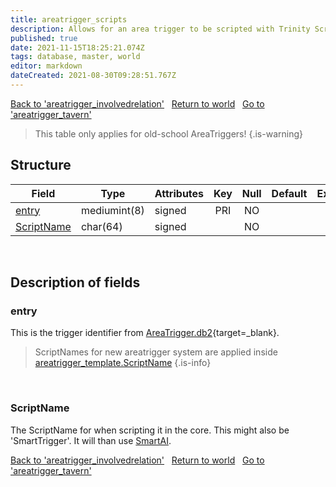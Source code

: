 ```yaml
---
title: areatrigger_scripts
description: Allows for an area trigger to be scripted with Trinity Script.
published: true
date: 2021-11-15T18:25:21.074Z
tags: database, master, world
editor: markdown
dateCreated: 2021-08-30T09:28:51.767Z
---
```


<a href="https://trinitycore.info/en/database/master/world/areatrigger_involvedrelation" class="mt-5 v-btn v-btn--depressed v-btn--flat v-btn--outlined theme--light v-size--default darkblue--text text--lighten-3"><span class="v-btn__content"><i aria-hidden="true" class="v-icon notranslate v-icon--left mdi mdi-arrow-left theme--light"></i><span>Back to 'areatrigger_involvedrelation'</span></span></a>&nbsp;&nbsp;&nbsp;<a href="https://trinitycore.info/en/database/master/world/home" class="mt-5 v-btn v-btn--depressed v-btn--flat v-btn--outlined theme--light v-size--default darkblue--text text--lighten-3"><span class="v-btn__content"><i aria-hidden="true" class="v-icon notranslate v-icon--left mdi mdi-home-outline theme--light"></i><span>Return to world</span></span></a>&nbsp;&nbsp;&nbsp;<a href="https://trinitycore.info/en/database/master/world/areatrigger_tavern" class="mt-5 v-btn v-btn--depressed v-btn--flat v-btn--outlined theme--light v-size--default darkblue--text text--lighten-3"><span class="v-btn__content"><span>Go to 'areatrigger_tavern'</span><i aria-hidden="true" class="v-icon notranslate v-icon--right mdi mdi-arrow-right theme--light"></i></span></a>

> This table only applies for old-school AreaTriggers!
{.is-warning}

## Structure

| Field | Type | Attributes | Key | Null | Default | Extra | Comment |
| --- | --- | --- | :---: | :---: | --- | --- | --- |
| [entry](#entry) | mediumint(8) | signed | PRI | NO |  |  |  |
| [ScriptName](#scriptname) | char(64) | signed |  | NO |  |  |  |
&nbsp;
## Description of fields

### entry
This is the trigger identifier from [AreaTrigger.db2](https://wow.tools/dbc/?dbc=areatrigger){target=_blank}.

> ScriptNames for new areatrigger system are applied inside [areatrigger_template.ScriptName](/database/master/world/areatrigger_template#scriptname)
{.is-info}

&nbsp;

### ScriptName
The ScriptName for when scripting it in the core.
This might also be 'SmartTrigger'. It will than use [SmartAI](/database/master/world/smart_scripts).
&nbsp;

<a href="https://trinitycore.info/en/database/master/world/areatrigger_involvedrelation" class="mt-5 v-btn v-btn--depressed v-btn--flat v-btn--outlined theme--light v-size--default darkblue--text text--lighten-3"><span class="v-btn__content"><i aria-hidden="true" class="v-icon notranslate v-icon--left mdi mdi-arrow-left theme--light"></i><span>Back to 'areatrigger_involvedrelation'</span></span></a>&nbsp;&nbsp;&nbsp;<a href="https://trinitycore.info/en/database/master/world/home" class="mt-5 v-btn v-btn--depressed v-btn--flat v-btn--outlined theme--light v-size--default darkblue--text text--lighten-3"><span class="v-btn__content"><i aria-hidden="true" class="v-icon notranslate v-icon--left mdi mdi-home-outline theme--light"></i><span>Return to world</span></span></a>&nbsp;&nbsp;&nbsp;<a href="https://trinitycore.info/en/database/master/world/areatrigger_tavern" class="mt-5 v-btn v-btn--depressed v-btn--flat v-btn--outlined theme--light v-size--default darkblue--text text--lighten-3"><span class="v-btn__content"><span>Go to 'areatrigger_tavern'</span><i aria-hidden="true" class="v-icon notranslate v-icon--right mdi mdi-arrow-right theme--light"></i></span></a>

